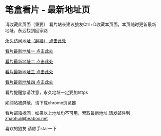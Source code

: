 # 笔盒看片 - 最新地址页

请收藏此页面（重要）
看片站长建议狼友Ctrl+D收藏本页面，本页随时更新最新地址，永远找到回家路

[永久访问地址（翻牆） 点击此处](https://beabox.net/)

[看片最新地址一 点击此处](https://bhn1t6u8w0m8.shop)

[看片最新地址二 点击此处](https://bhv4s8e1n9l3.shop)

[看片最新地址三 点击此处](https://bhk9t9j1k1q8.shop)

[看片最新地址四 点击此处](https://bhi3q6a1a7t8.shop)

看片提醒您请注意，永久地址一定要加https

如网站被屏蔽，请下载chrome浏览器

看片邮箱找回：如果以上地址均不可用，索取最新地址,请发邮件到 zhaohui@beabox.net

喜欢的狼友 请顺手star一下